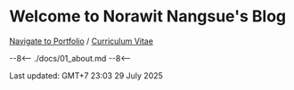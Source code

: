 # Welcome to Norawit Nangsue's Blog

[Navigate to Portfolio](02_portfolio.md) / [Curriculum Vitae](artifacts/CV.pdf)

--8<--
./docs/01_about.md
--8<--

Last updated: GMT+7 23:03 29 July 2025  

<!-- For full documentation visit [mkdocs.org](https://www.mkdocs.org).

## Commands

* `mkdocs new [dir-name]` - Create a new project.
* `mkdocs serve` - Start the live-reloading docs server.
* `mkdocs build` - Build the documentation site.
* `mkdocs -h` - Print help message and exit.

## Project layout

    mkdocs.yml    # The configuration file.
    docs/
        index.md  # The documentation homepage.
        ...       # Other markdown pages, images and other files. -->